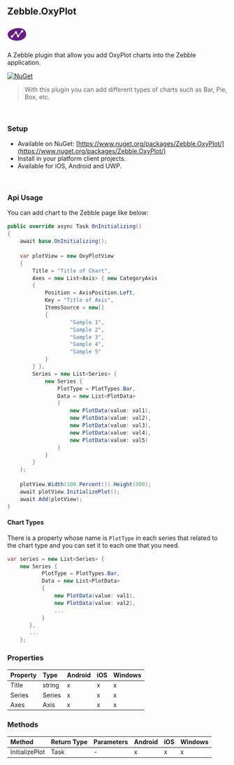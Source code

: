 [logo]: https://raw.githubusercontent.com/Geeksltd/Zebble.OxyPlot/master/Shared/NuGet/Icon.png "Zebble.OxyPlot"


## Zebble.OxyPlot

![logo]

A Zebble plugin that allow you add OxyPlot charts into the Zebble application.


[![NuGet](https://img.shields.io/nuget/v/Zebble.OxyPlot.svg?label=NuGet)](https://www.nuget.org/packages/Zebble.OxyPlot/)

> With this plugin you can add different types of charts such as Bar, Pie, Box, etc.

<br>


### Setup
* Available on NuGet: [https://www.nuget.org/packages/Zebble.OxyPlot/](https://www.nuget.org/packages/Zebble.OxyPlot/)
* Install in your platform client projects.
* Available for iOS, Android and UWP.
<br>


### Api Usage

You can add chart to the Zebble page like below:

```csharp
public override async Task OnInitializing()
{
    await base.OnInitializing();

    var plotView = new OxyPlotView
    {
        Title = "Title of Chart",
        Axes = new List<Axis> { new CategoryAxis
        {
            Position = AxisPosition.Left,
            Key = "Title of Axis",
            ItemsSource = new[]
            {
                    "Sample 1",
                    "Sample 2",
                    "Sample 3",
                    "Sample 4",
                    "Sample 5"
            }
        } },
        Series = new List<Series> {
            new Series {
                PlotType = PlotTypes.Bar,
                Data = new List<PlotData>
                {
                    new PlotData(value: val1),
                    new PlotData(value: val2),
                    new PlotData(value: val3),
                    new PlotData(value: val4),
                    new PlotData(value: val5)
                }
            }
        }
    };
    
    plotView.Width(100.Percent()).Height(300);
    await plotView.InitializePlot();
    await Add(plotView);
}
```

#### Chart Types

There is a property whose name is `PlotType` in each series that related to the chart type and you can set it to each one that you need.

```csharp
var series = new List<Series> {
    new Series {
           PlotType = PlotTypes.Bar,
           Data = new List<PlotData>
           {
               new PlotData(value: val1),
               new PlotData(value: val2),
               ...
           }
       },
       ...
    };
```


### Properties
| Property     | Type         | Android | iOS | Windows |
| :----------- | :----------- | :------ | :-- | :------ |
| Title            | string           | x       | x   | x       |
| Series            | Series           | x       | x   | x       |
| Axes            | Axis           | x       | x   | x       |

### Methods
| Method       | Return Type  | Parameters                          | Android | iOS | Windows |
| :----------- | :----------- | :-----------                        | :------ | :-- | :------ |
| InitializePlot         | Task| -| x       | x   | x       |
